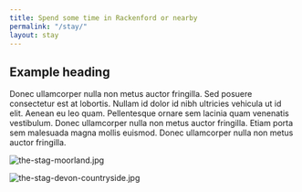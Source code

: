 ```yaml
---
title: Spend some time in Rackenford or nearby
permalink: "/stay/"
layout: stay
---
```


## Example heading

Donec ullamcorper nulla non metus auctor fringilla. Sed posuere consectetur est at lobortis. Nullam id dolor id nibh ultricies vehicula ut id elit. Aenean eu leo quam. Pellentesque ornare sem lacinia quam venenatis vestibulum. Donec ullamcorper nulla non metus auctor fringilla. Etiam porta sem malesuada magna mollis euismod. Donec ullamcorper nulla non metus auctor fringilla.

![the-stag-moorland.jpg](/uploads/the-stag-moorland.jpg)

![the-stag-devon-countryside.jpg](/uploads/the-stag-devon-countryside.jpg)
